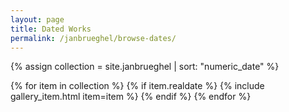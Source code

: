 ```yaml
---
layout: page
title: Dated Works
permalink: /janbrueghel/browse-dates/
---
```


{% assign collection = site.janbrueghel | sort: "numeric_date" %}

<div class="container-fluid d-flex flex-column flex-md-row align-items-start">
  <div id="wax-gallery-genre" class="col-12 d-flex flex-wrap">
    {% for item in collection %}
      {% if item.realdate %}
        {% include gallery_item.html item=item %}
      {% endif %}
    {% endfor %}
  </div>
</div>
